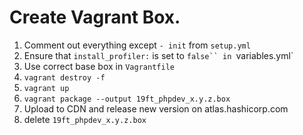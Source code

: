 # Create Vagrant Box.

1. Comment out everything except `- init` from `setup.yml`
2. Ensure that `install_profiler:` is set to `false`` in `variables.yml`
3. Use correct base box in `Vagrantfile`
4. `vagrant destroy -f`
5. `vagrant up`
6. `vagrant package --output 19ft_phpdev_x.y.z.box`
7. Upload to CDN and release new version on atlas.hashicorp.com
8. delete `19ft_phpdev_x.y.z.box`

